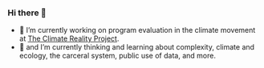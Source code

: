 ### Hi there 👋

- 🔭 I’m currently working on program evaluation in the climate movement at [The Climate Reality Project](https://github.com/climatereality). 
- 🌱 and I’m currently thinking and learning about complexity, climate and ecology, the carceral system, public use of data, and more.
